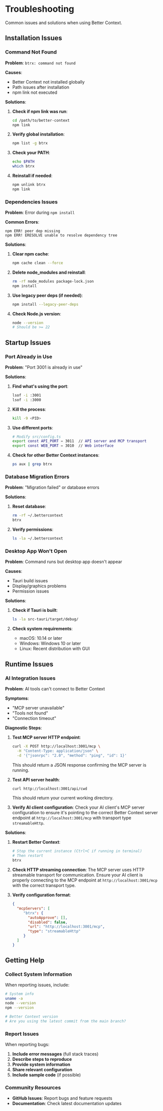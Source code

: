 # Troubleshooting

Common issues and solutions when using Better Context.

## Installation Issues

### Command Not Found

**Problem**: `btrx: command not found`

**Causes**:

- Better Context not installed globally
- Path issues after installation
- npm link not executed

**Solutions**:

1. **Check if npm link was run**:

   ```bash
   cd /path/to/better-context
   npm link
   ```

2. **Verify global installation**:

   ```bash
   npm list -g btrx
   ```

3. **Check your PATH**:

   ```bash
   echo $PATH
   which btrx
   ```

4. **Reinstall if needed**:
   ```bash
   npm unlink btrx
   npm link
   ```

### Dependencies Issues

**Problem**: Error during `npm install`

**Common Errors**:

```
npm ERR! peer dep missing
npm ERR! ERESOLVE unable to resolve dependency tree
```

**Solutions**:

1. **Clear npm cache**:

   ```bash
   npm cache clean --force
   ```

2. **Delete node_modules and reinstall**:

   ```bash
   rm -rf node_modules package-lock.json
   npm install
   ```

3. **Use legacy peer deps (if needed)**:

   ```bash
   npm install --legacy-peer-deps
   ```

4. **Check Node.js version**:
   ```bash
   node --version
   # Should be >= 22
   ```

## Startup Issues

### Port Already in Use

**Problem**: "Port 3001 is already in use"

**Solutions**:

1. **Find what's using the port**:

   ```bash
   lsof -i :3001
   lsof -i :3000
   ```

2. **Kill the process**:

   ```bash
   kill -9 <PID>
   ```

3. **Use different ports**:

   ```bash
   # Modify src/config.ts
   export const API_PORT = 3011  // API server and MCP transport
   export const WEB_PORT = 3010  // Web interface
   ```

4. **Check for other Better Context instances**:
   ```bash
   ps aux | grep btrx
   ```

### Database Migration Errors

**Problem**: "Migration failed" or database errors

**Solutions**:

1. **Reset database**:

   ```bash
   rm -rf ~/.bettercontext
   btrx
   ```

2. **Verify permissions**:
   ```bash
   ls -la ~/.bettercontext
   ```

### Desktop App Won't Open

**Problem**: Command runs but desktop app doesn't appear

**Causes**:

- Tauri build issues
- Display/graphics problems
- Permission issues

**Solutions**:

1. **Check if Tauri is built**:

   ```bash
   ls -la src-tauri/target/debug/
   ```

2. **Check system requirements**:
   - macOS: 10.14 or later
   - Windows: Windows 10 or later
   - Linux: Recent distribution with GUI

## Runtime Issues

### AI Integration Issues

**Problem**: AI tools can't connect to Better Context

**Symptoms**:

- "MCP server unavailable"
- "Tools not found"
- "Connection timeout"

**Diagnostic Steps**:

1. **Test MCP server HTTP endpoint**:

   ```bash
   curl -X POST http://localhost:3001/mcp \
     -H "Content-Type: application/json" \
     -d '{"jsonrpc": "2.0", "method": "ping", "id": 1}'
   ```

   This should return a JSON response confirming the MCP server is running.

2. **Test API server health**:

   ```bash
   curl http://localhost:3001/api/cwd
   ```

   This should return your current working directory.

3. **Verify AI client configuration**:
   Check your AI client's MCP server configuration to ensure it's pointing to the correct Better Context server endpoint at `http://localhost:3001/mcp` with transport type `streamableHttp`.

**Solutions**:

1. **Restart Better Context**:

   ```bash
   # Stop the current instance (Ctrl+C if running in terminal)
   # Then restart
   btrx
   ```

2. **Check HTTP streaming connection**:
   The MCP server uses HTTP streamable transport for communication. Ensure your AI client is properly connecting to the MCP endpoint at `http://localhost:3001/mcp` with the correct transport type.

3. **Verify configuration format**:
   ```json
   {
     "mcpServers": [
        "btrx": {
          "autoApprove": [],
          "disabled": false,
          "url": "http://localhost:3001/mcp",
          "type": "streamableHttp"
        }
     ]
   }
   ```

## Getting Help

### Collect System Information

When reporting issues, include:

```bash
# System info
uname -a
node --version
npm --version

# Better Context version
# Are you using the latest commit from the main branch?
```

### Report Issues

When reporting bugs:

1. **Include error messages** (full stack traces)
2. **Describe steps to reproduce**
3. **Provide system information**
4. **Share relevant configuration**
5. **Include sample code** (if possible)

### Community Resources

- **GitHub Issues**: Report bugs and feature requests
- **Documentation**: Check latest documentation updates
